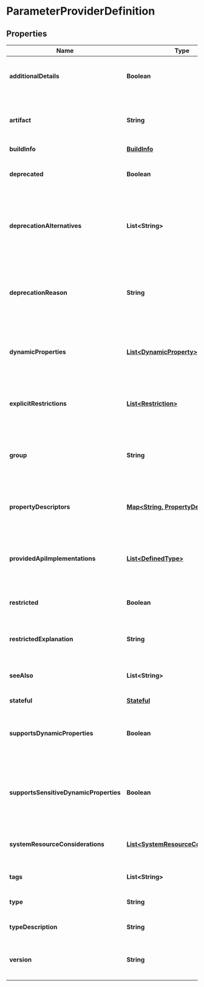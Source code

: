 # ParameterProviderDefinition

## Properties
Name | Type | Description | Notes
------------ | ------------- | ------------- | -------------
**additionalDetails** | **Boolean** | Indicates if the component has additional details documentation |  [optional]
**artifact** | **String** | The artifact name of the bundle that provides the referenced type. |  [optional]
**buildInfo** | [**BuildInfo**](BuildInfo.md) |  |  [optional]
**deprecated** | **Boolean** | Whether or not the component has been deprecated |  [optional]
**deprecationAlternatives** | **List&lt;String&gt;** | If this component has been deprecated, this optional field provides alternatives to use |  [optional]
**deprecationReason** | **String** | If this component has been deprecated, this optional field can be used to provide an explanation |  [optional]
**dynamicProperties** | [**List&lt;DynamicProperty&gt;**](DynamicProperty.md) | Describes the dynamic properties supported by this component |  [optional]
**explicitRestrictions** | [**List&lt;Restriction&gt;**](Restriction.md) | Explicit restrictions that indicate a require permission to use the component |  [optional]
**group** | **String** | The group name of the bundle that provides the referenced type. |  [optional]
**propertyDescriptors** | [**Map&lt;String, PropertyDescriptor&gt;**](PropertyDescriptor.md) | Descriptions of configuration properties applicable to this component. |  [optional]
**providedApiImplementations** | [**List&lt;DefinedType&gt;**](DefinedType.md) | If this type represents a provider for an interface, this lists the APIs it implements |  [optional]
**restricted** | **Boolean** | Whether or not the component has a general restriction |  [optional]
**restrictedExplanation** | **String** | An optional description of the general restriction |  [optional]
**seeAlso** | **List&lt;String&gt;** | The names of other component types that may be related |  [optional]
**stateful** | [**Stateful**](Stateful.md) |  |  [optional]
**supportsDynamicProperties** | **Boolean** | Whether or not this component makes use of dynamic (user-set) properties. |  [optional]
**supportsSensitiveDynamicProperties** | **Boolean** | Whether or not this component makes use of sensitive dynamic (user-set) properties. |  [optional]
**systemResourceConsiderations** | [**List&lt;SystemResourceConsideration&gt;**](SystemResourceConsideration.md) | The system resource considerations for the given component |  [optional]
**tags** | **List&lt;String&gt;** | The tags associated with this type |  [optional]
**type** | **String** | The fully-qualified class type |  [optional]
**typeDescription** | **String** | The description of the type. |  [optional]
**version** | **String** | The version of the bundle that provides the referenced type. |  [optional]
